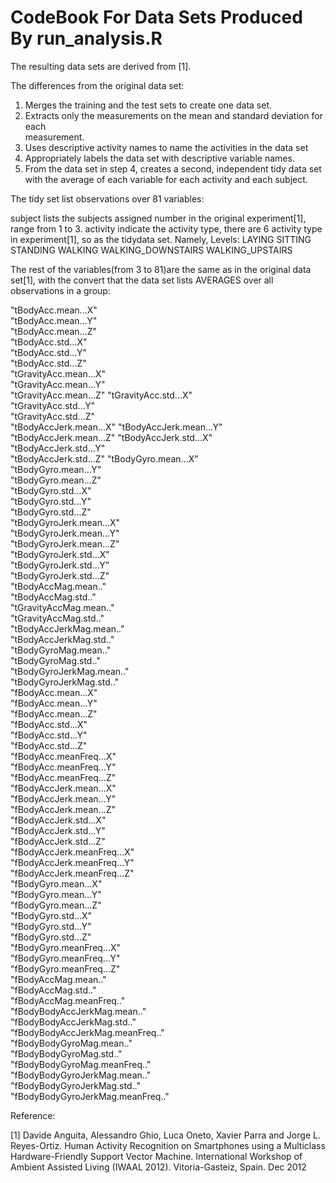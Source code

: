 CodeBook For Data Sets Produced By run_analysis.R
========================
The resulting data sets are derived from [1].

The differences from the original data set:

1. Merges the training and the test sets to create one data set.
2. Extracts only the measurements on the mean and standard deviation for each   
   measurement. 
3. Uses descriptive activity names to name the activities in the data set
4. Appropriately labels the data set with descriptive variable names. 
5. From the data set in step 4, creates a second, independent tidy data set 
   with the average of each variable for each activity and each subject.

The tidy set list observations over 81 variables:

subject lists the subjects assigned number in the original experiment[1], range from 1 to 3.
activity indicate the activity type, there are 6 activity type in experiment[1], so as the tidydata set. Namely,
Levels: LAYING SITTING STANDING WALKING WALKING_DOWNSTAIRS WALKING_UPSTAIRS

The rest of the variables(from 3 to 81)are the same as in the original data set[1], with the convert that the data set lists AVERAGES over all observations in a group:

"tBodyAcc.mean...X"     
"tBodyAcc.mean...Y"     
"tBodyAcc.mean...Z"    
"tBodyAcc.std...X"      
"tBodyAcc.std...Y"      
"tBodyAcc.std...Z"     
"tGravityAcc.mean...X"  
"tGravityAcc.mean...Y"  
"tGravityAcc.mean...Z" 
"tGravityAcc.std...X"   
"tGravityAcc.std...Y"   
"tGravityAcc.std...Z"  
"tBodyAccJerk.mean...X" 
"tBodyAccJerk.mean...Y" 
"tBodyAccJerk.mean...Z"
"tBodyAccJerk.std...X"  
"tBodyAccJerk.std...Y"  
"tBodyAccJerk.std...Z" 
"tBodyGyro.mean...X"              
"tBodyGyro.mean...Y"             
"tBodyGyro.mean...Z"              
"tBodyGyro.std...X"              
"tBodyGyro.std...Y"               
"tBodyGyro.std...Z"              
"tBodyGyroJerk.mean...X"          
"tBodyGyroJerk.mean...Y"         
"tBodyGyroJerk.mean...Z"          
"tBodyGyroJerk.std...X"          
"tBodyGyroJerk.std...Y"           
"tBodyGyroJerk.std...Z"          
"tBodyAccMag.mean.."              
"tBodyAccMag.std.."              
"tGravityAccMag.mean.."           
"tGravityAccMag.std.."           
"tBodyAccJerkMag.mean.."          
"tBodyAccJerkMag.std.."          
"tBodyGyroMag.mean.."             
"tBodyGyroMag.std.."             
"tBodyGyroJerkMag.mean.."         
"tBodyGyroJerkMag.std.."         
"fBodyAcc.mean...X"               
"fBodyAcc.mean...Y"              
"fBodyAcc.mean...Z"               
"fBodyAcc.std...X"               
"fBodyAcc.std...Y"                
"fBodyAcc.std...Z"               
"fBodyAcc.meanFreq...X"           
"fBodyAcc.meanFreq...Y"          
"fBodyAcc.meanFreq...Z"           
"fBodyAccJerk.mean...X"          
"fBodyAccJerk.mean...Y"           
"fBodyAccJerk.mean...Z"          
"fBodyAccJerk.std...X"            
"fBodyAccJerk.std...Y"           
"fBodyAccJerk.std...Z"            
"fBodyAccJerk.meanFreq...X"      
"fBodyAccJerk.meanFreq...Y"       
"fBodyAccJerk.meanFreq...Z"      
"fBodyGyro.mean...X"              
"fBodyGyro.mean...Y"             
"fBodyGyro.mean...Z"              
"fBodyGyro.std...X"              
"fBodyGyro.std...Y"               
"fBodyGyro.std...Z"              
"fBodyGyro.meanFreq...X"          
"fBodyGyro.meanFreq...Y"         
"fBodyGyro.meanFreq...Z"          
"fBodyAccMag.mean.."             
"fBodyAccMag.std.."               
"fBodyAccMag.meanFreq.."         
"fBodyBodyAccJerkMag.mean.."      
"fBodyBodyAccJerkMag.std.."      
"fBodyBodyAccJerkMag.meanFreq.."  
"fBodyBodyGyroMag.mean.."        
"fBodyBodyGyroMag.std.."          
"fBodyBodyGyroMag.meanFreq.."    
"fBodyBodyGyroJerkMag.mean.."     
"fBodyBodyGyroJerkMag.std.."     
"fBodyBodyGyroJerkMag.meanFreq.."

Reference:

[1] Davide Anguita, Alessandro Ghio, Luca Oneto, Xavier Parra and Jorge L. Reyes-Ortiz. Human Activity Recognition on Smartphones using a Multiclass Hardware-Friendly Support Vector Machine. International Workshop of Ambient Assisted Living (IWAAL 2012). Vitoria-Gasteiz, Spain. Dec 2012
